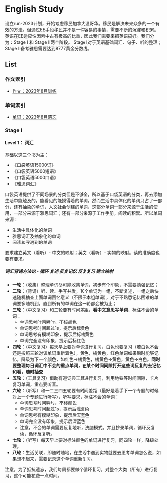 # English Study

设立run-2023计划，开始考虑移民加拿大温哥华。移民是解决未来众多的一个有效的方法。但通过EE手段移民并不是一件容易的事情，需要不断的沉淀和积累。英语在EE适应性因素中占有极高的比重，因此我们需要来把英语搞好。我们分为：Stage I 和 Stage II两个阶段。 Stage I对于英语基础词汇、句子、听的整理；Stage II备考雅思需要达到8777黄金分数线。

## List

### 作文索引
* [作文：2023年8月训练 ](https://github.com/carloscn/english/issues/6)

### 单词索引
* [单词：2023年8月遗忘](https://github.com/carloscn/english/issues/5)


### Stage I

#### Level 1： 词汇

基础以这三个书为主：
* 《口袋英语15000词》
* 《口袋英语5000短语》
* 《口袋英语5000口语》
* 《雅思词汇》

口袋英语提供了不同场景的分类但是不够全，所以基于口袋英语的分类，再去添加生活中能触及的，能看见的能摸得着的单词。然而生活中具体化的单词只占了一部分，还有抽象的单词，人文社会创建的单词，这部分单词一部分来源于生活的使用，一部分来源于雅思词汇；还有一部分来源于工作手册，阅读的积累。所以单词来源：

* 生活中具体化的单词
* 雅思词汇及抽象化的单词
* 阅读和写遇到的单词

要求建立英文（看听）- 中文的映射；英文（看听）- 实物的映射。读的准确度也要有要求。

##### 词汇背诵方法论 - 循环 复述 反复记忆 反复复习 建立映射

* **一轮**：（收集）整理单词尽可能收集单词，初步有个印象，不需要勉强记忆；
* **二轮**：（背诵）听、读、手写并发，10个单词为一组，不断复述，一组之后快速随机抽查上面单词回忆意义（不限于本组单词），对于不熟悉记忆困难的单词要多随机到，直到所有的单词在这一轮都会被为止；
* **三轮**：（中文复习）和二轮要有时间差距，**看中文意思写单词**，标注不会的单词：
  * 单词思考时间瞬时，不标颜色
  * 单词思考时间超过1s，提示后标黄色
  * 单词思考有模糊印象，提示后标橘黄色
  * 单词完全没有印象，提示后标红色
* **四轮**：（中文复习）每天早上要对单词进行复习，白色也要复习（若白色不会还是按照三轮对该单词重新着色），黄色，橘黄色，红色单词如果瞬时能够记忆，降级为下一个颜色，如红色->橘黄色，橘黄色->黄色，黄色->白色。**同时要整理每日词汇中不会的重点单词，在某个时间间隙打开这些词反复的去记忆和看，随时抽查**
* **五轮**：（工具复习）借助有道词典工具进行复习，利用地铁等时间间隙，卡片复习单词，重点要听音。
* **六轮**：（听写）和一二三四五轮要有时间差距（最好是着手下一个专题的时候对上一个专题进行听写），听写要求，标注不会的单词：
   * 单词思考时间瞬时，不标颜色
   * 单词思考时间超过1s，提示后浅蓝色
   * 单词思考有模糊印象，提示后天蓝色
   * 单词完全没有印象，提示后深蓝色
   * 注意，不会的单词需要反复地听，洗脑模式。并且抄录单词，循环反复读，循环反复听。
* **七轮**：（听写）每天早上要对标注颜色的单词进行复习，同四轮一样，降级处理。
* **八轮**：生活关联，即随时随地，在生活中遇到实物就要去思考单词怎么说，如果想不起来，需要记录这个单词重新复习。

注意，为了抵抗遗忘，我们每周都要做个循环复习，对整个大类（所有）进行复习，这个可能花费一点时间。
